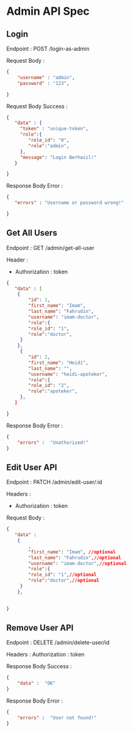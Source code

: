 # Admin API Spec

## Login

Endpoint : POST /login-as-admin

Request Body : 
```json
{
    "username" : "admin",
    "password" : "123",

}
```

Request Body Success : 
```json
{
   "data" : {
     "token" : "unique-token",
     "role":{
        "role_id": "0",
        "role":"admin",
     },
     "message": "Login Berhasil!"
   }

}
```

Response Body Error : 

```json
{
   "errors" : "Username or password wrong!"

}
```

## Get All Users

Endpoint : GET /admin/get-all-user

Header : 
- Authorization : token


```json
{
   "data" : [
    {
        "id": 1,
        "first_name": "Imam",
        "last_name": "Fahrudin",
        "username": "imam-doctor",
        "role":{
        "role_id": "1",
        "role":"doctor",
     }
    },
     {
        "id": 2,
        "first_name": "Heidi",
        "last_name": "",
        "username": "heidi-apoteker",
        "role":{
        "role_id": "2",
        "role":"apoteker",
     },
   ]

}
```

Response Body Error : 

```json
{
    "errors" :  "Unathorized!"
}
```


## Edit User API
Endpoint : PATCH /admin/edit-user/:id

Headers : 
- Authorization : token

Request Body :

```json
{
   "data" : 
    {
        ,
        "first_name": "Imam", //optional
        "last_name": "Fahrudin",//optional
        "username": "imam-doctor",//optional
        "role":{
        "role_id": "1",//optional
        "role":"doctor",//optional
     }
    },
   

}
```

## Remove User API

Endpoint : DELETE /admin/delete-user/id

Headers : Authorization : token

Response Body Success : 

```json
{
    "data" :  "OK"
}
```

Response Body Error : 

```json
{
    "errors" :  "User not found!"
}
```




